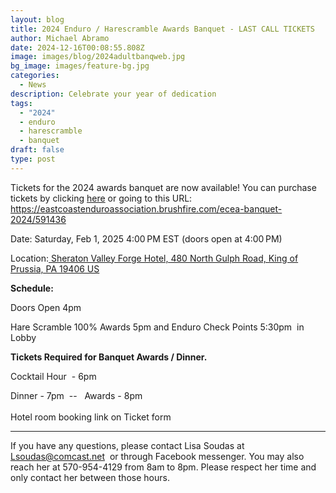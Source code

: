 ```yaml
---
layout: blog
title: 2024 Enduro / Harescramble Awards Banquet - LAST CALL TICKETS
author: Michael Abramo
date: 2024-12-16T00:08:55.808Z
image: images/blog/2024adultbanqweb.jpg
bg_image: images/feature-bg.jpg
categories:
  - News
description: Celebrate your year of dedication
tags:
  - "2024"
  - enduro
  - harescramble
  - banquet
draft: false
type: post
---
```

Tickets for the 2024 awards banquet are now available! You can purchase tickets by clicking [here](https://eastcoastenduroassociation.brushfire.com/ecea-banquet-2024/591436) or going to this URL: https://eastcoastenduroassociation.brushfire.com/ecea-banquet-2024/591436

Date: Saturday, Feb 1, 2025 4:00 PM EST (doors open at 4:00 PM)

Location:[ Sheraton Valley Forge Hotel, 480 North Gulph Road, King of Prussia, PA 19406 US](https://www.google.com/maps/search/480+North+Gulph+Road%2c+King+of+Prussia%2c+PA+19406+US/@40.0896876,-75.40983469999999,17z "Get Directions (new window)")

**Schedule:**

Doors Open 4pm

Hare Scramble 100% Awards 5pm and Enduro Check Points 5:30pm  in Lobby 

**Tickets Required for Banquet Awards / Dinner.**

Cocktail Hour  - 6pm

Dinner - 7pm  --   Awards - 8pm \
\
Hotel room booking link on Ticket form

- - -

If you have any questions, please contact Lisa Soudas at [Lsoudas@comcast.net](mailto:Lsoudas@comcast.net)  or through Facebook messenger. You may also reach her at 570-954-4129 from 8am to 8pm. Please respect her time and only contact her between those hours.
